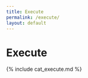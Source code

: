 ```yaml
---
title: Execute
permalink: /execute/
layout: default
---
```


# Execute

{% include cat_execute.md %}
